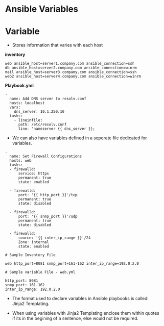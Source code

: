 # Ansible Variables

# Variable

- Stores information that varies with each host

**inventory**
```
web ansible_host=server1.company.com ansible_connection=ssh
db ansible_host=server2.company.com ansible_connection=winrm
mail ansible_host=server3.company.com ansible_connection=ssh
web2 ansible_host=server4.company.com ansible_connection=winrm
```

**Playbook.yml**
```
-
  name: Add DNS server to resolv.conf
  hosts: localhost
  vars:
    dns_server: 10.1.250.10
  tasks:
    - lineinfile:
      path: /etc/resolv.conf
      line: 'nameserver {{ dns_server }};
```

- We can also have variables defined in a seperate file dedicated for variables.

```
-
  name: Set Firewall Configurations
  hosts: web
  tasks:
  - firewalld:
      service: https
      permanent: true
      state: enabled

  - firewalld:
      port: '{{ http_port }}'/tcp
      permanent: true
      state: disabled

  - firewalld:
      port: '{{ snmp_port }}'/udp
      permanent: true
      state: disabled

  - firewalld:
      source: '{{ inter_ip_range }}'/24
      Zone: internal
      state: enabled
```

```
# Sample Inventory File

web http_port=8081 snmp_port=161-162 inter_ip_range=192.0.2.0
```

```
# Sample variable File - web.yml

http_port: 8081
snmp_port: 161-162
inter_ip_range: 192.0.2.0
```

- The format used to declare variables in Ansible playbooks is called Jinja2 Templating.

- When using variables with Jinja2 Templating enclose them within quotes if its in the begining of a sentence, else would not be required.

